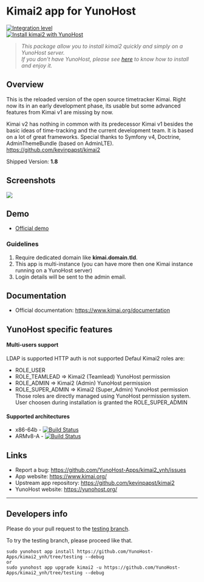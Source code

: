 # Kimai2 app for YunoHost

[![Integration level](https://dash.yunohost.org/integration/kimai2.svg)](https://dash.yunohost.org/appci/app/kimai2)  
[![Install kimai2 with YunoHost](https://install-app.yunohost.org/install-with-yunohost.png)](https://install-app.yunohost.org/?app=kimai2)

> *This package allow you to install kimai2 quickly and simply on a YunoHost server.  
If you don't have YunoHost, please see [here](https://yunohost.org/#/install) to know how to install and enjoy it.*

## Overview
This is the reloaded version of the open source timetracker Kimai. Right now its in an early development phase, its usable but some advanced features from Kimai v1 are missing by now.

Kimai v2 has nothing in common with its predecessor Kimai v1 besides the basic ideas of time-tracking and the current development team. It is based on a lot of great frameworks. Special thanks to Symfony v4, Doctrine, AdminThemeBundle (based on AdminLTE).
https://github.com/kevinpapst/kimai2

Shipped Version: **1.8**

## Screenshots

![](https://www.kimai.org/images/screenshots/time-tracking.png)

## Demo

* [Official demo](https://www.kimai.org/demo/)

### Guidelines 

 1. Require dedicated domain like **kimai.domain.tld**.
 1. This app is multi-instance (you can have more then one Kimai instance running on a YunoHost server)
 1. Login details will be sent to the admin email.

## Documentation

 * Official documentation: https://www.kimai.org/documentation

## YunoHost specific features

#### Multi-users support

LDAP is supported
HTTP auth is not supported
Defaul Kimai2 roles are:
* ROLE_USER
* ROLE_TEAMLEAD => Kimai2 (Teamlead) YunoHost permission
* ROLE_ADMIN => Kimai2 (Admin) YunoHost permission
* ROLE_SUPER_ADMIN => Kimai2 (Super_Admin) YunoHost permission
Those roles are directly managed using YunoHost permission system. User choosen during installation is granted the ROLE_SUPER_ADMIN

#### Supported architectures

* x86-64b - [![Build Status](https://ci-apps.yunohost.org/ci/logs/kimai2%20%28Apps%29.svg)](https://ci-apps.yunohost.org/ci/apps/kimai2/)
* ARMv8-A - [![Build Status](https://ci-apps-arm.yunohost.org/ci/logs/kimai2%20%28Apps%29.svg)](https://ci-apps-arm.yunohost.org/ci/apps/kimai2/)

## Links

 * Report a bug: https://github.com/YunoHost-Apps/kimai2_ynh/issues
 * App website: https://www.kimai.org/
 * Upstream app repository: https://github.com/kevinpapst/kimai2
 * YunoHost website: https://yunohost.org/

---

Developers info
----------------

Please do your pull request to the [testing branch](https://github.com/YunoHost-Apps/kimai2_ynh/tree/testing).

To try the testing branch, please proceed like that.
```
sudo yunohost app install https://github.com/YunoHost-Apps/kimai2_ynh/tree/testing --debug
or
sudo yunohost app upgrade kimai2 -u https://github.com/YunoHost-Apps/kimai2_ynh/tree/testing --debug
```
